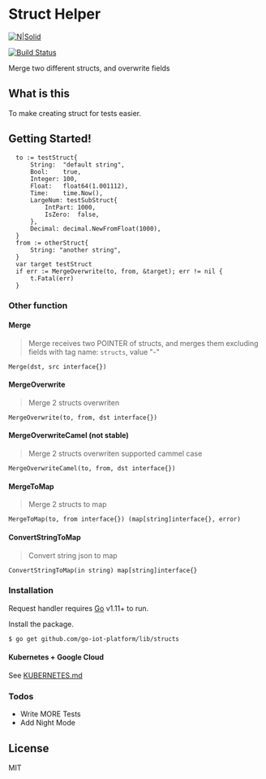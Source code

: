 # Struct Helper

[![N|Solid](https://cldup.com/dTxpPi9lDf.thumb.png)](https://github.com/nguyencatpham/request-handler)

[![Build Status](https://travis-ci.org/joemccann/dillinger.svg?branch=master)](https://github.com/nguyencatpham/request-handler)

Merge two different structs, and overwrite fields

## What is this

To make creating struct for tests easier.

## Getting Started!

  ```
    to := testStruct{
		String:  "default string",
		Bool:    true,
		Integer: 100,
		Float:   float64(1.001112),
		Time:    time.Now(),
		LargeNum: testSubStruct{
			IntPart: 1000,
			IsZero:  false,
		},
		Decimal: decimal.NewFromFloat(1000),
	}
	from := otherStruct{
		String: "another string",
	}
	var target testStruct
	if err := MergeOverwrite(to, from, &target); err != nil {
		t.Fatal(err)
	}
  ```
### Other function

#### Merge
> Merge receives two POINTER of structs, and merges them excluding fields with tag name: `structs`, value "-"
```
Merge(dst, src interface{})
```
#### MergeOverwrite
> Merge 2 structs overwriten
```
MergeOverwrite(to, from, dst interface{})
```
#### MergeOverwriteCamel (not stable)
> Merge 2 structs overwriten supported cammel case
```
MergeOverwriteCamel(to, from, dst interface{})
```
#### MergeToMap
> Merge 2 structs to map
```
MergeToMap(to, from interface{}) (map[string]interface{}, error)
```
#### ConvertStringToMap
> Convert string json to map
```
ConvertStringToMap(in string) map[string]interface{}
```

### Installation

Request handler requires [Go](https://golang.org/) v1.11+ to run.

Install the package.

```sh
$ go get github.com/go-iot-platform/lib/structs
```

#### Kubernetes + Google Cloud

See [KUBERNETES.md](https://github.com/joemccann/dillinger/blob/master/KUBERNETES.md)


### Todos

 - Write MORE Tests
 - Add Night Mode

License
----

MIT
